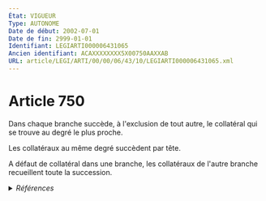 ```yaml
---
État: VIGUEUR
Type: AUTONOME
Date de début: 2002-07-01
Date de fin: 2999-01-01
Identifiant: LEGIARTI000006431065
Ancien identifiant: ACAXXXXXXXX5X00750AAXXAB
URL: article/LEGI/ARTI/00/00/06/43/10/LEGIARTI000006431065.xml
---
```


<h1>Article 750</h1>

Dans chaque branche succède, à l'exclusion de tout autre, le collatéral qui se
trouve au degré le plus proche.<br />

Les collatéraux au même degré succèdent par tête.<br />

A défaut de collatéral dans une branche, les collatéraux de l'autre branche
recueillent toute la succession.


<details>
  <summary><em>Références</em></summary>

  <h2>Articles faisant référence à l'article</h2>
  
  <ul>
    <li>
      <a href="https://legal.tricoteuses.fr//redirection/LEGIARTI000006284665?vers=git&vers=legifrance">LOI no 2001-1135 du 3 décembre 2001 relative aux droits du conjoint survivant et des enfants adultérins et modernisant diverses dispositions de droit successoral - article 1 ENTIEREMENT_MODIF</a> MODIFICATION cible
    </li>
  </ul>
  
  <h2>Références faites par l'article</h2>
  
  <ul>
    <li>
      CODIFICATION source Loi 1803-04-19
    </li>
    <li>
      2001-12-03 MODIFICATION source <a href="https://legal.tricoteuses.fr//redirection/LEGIARTI000006284665?vers=git&vers=legifrance">LOI no 2001-1135 du 3 décembre 2001 relative aux droits du conjoint survivant et des enfants adultérins et modernisant diverses dispositions de droit successoral - article 1 ENTIEREMENT_MODIF</a>
    </li>
  </ul>
</details>
